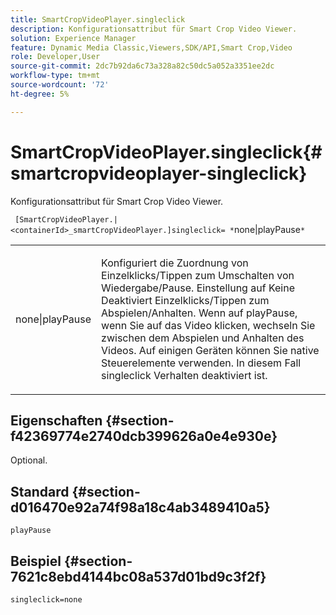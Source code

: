 ```yaml
---
title: SmartCropVideoPlayer.singleclick
description: Konfigurationsattribut für Smart Crop Video Viewer.
solution: Experience Manager
feature: Dynamic Media Classic,Viewers,SDK/API,Smart Crop,Video
role: Developer,User
source-git-commit: 2dc7b92da6c73a328a82c50dc5a052a3351ee2dc
workflow-type: tm+mt
source-wordcount: '72'
ht-degree: 5%

---
```


# SmartCropVideoPlayer.singleclick{#smartcropvideoplayer-singleclick}

Konfigurationsattribut für Smart Crop Video Viewer.

` [SmartCropVideoPlayer.|<containerId>_smartCropVideoPlayer.]singleclick= *`none|playPause`*`

<table id="table_C616483932C2482CA9794DDD7313FD7C"> 
 <tbody> 
  <tr> 
   <td colname="col1"> <p> <span class="codeph"> <span class="varname"> none|playPause</span> </span> </p> </td> 
   <td colname="col2"> <p> Konfiguriert die Zuordnung von Einzelklicks/Tippen zum Umschalten von Wiedergabe/Pause. Einstellung auf <span class="codeph"> Keine</span> Deaktiviert Einzelklicks/Tippen zum Abspielen/Anhalten. Wenn auf <span class="codeph"> playPause</span>, wenn Sie auf das Video klicken, wechseln Sie zwischen dem Abspielen und Anhalten des Videos. Auf einigen Geräten können Sie native Steuerelemente verwenden. In diesem Fall <span class="codeph"> singleclick</span> Verhalten deaktiviert ist. </p> </td> 
  </tr> 
 </tbody> 
</table>

## Eigenschaften {#section-f42369774e2740dcb399626a0e4e930e}

Optional.

## Standard {#section-d016470e92a74f98a18c4ab3489410a5}

`playPause`

## Beispiel {#section-7621c8ebd4144bc08a537d01bd9c3f2f}

```
singleclick=none
```
